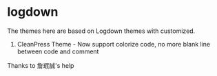 logdown
=======
The themes here are based on Logdown themes with customized.

1. CleanPress Theme - Now support colorize code, no more blank line between code and  comment  

Thanks to 詹珉誠's help
